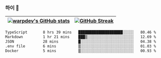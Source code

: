 
### 하이 👋
[![warpdev's GitHub stats](https://github-readme-stats.vercel.app/api?username=warpdev&show_icons=true&theme=vue-dark)](#) |[![GitHub Streak](https://github-readme-streak-stats.herokuapp.com/?user=warpdev&theme=dark)](#)
--- | --- |
<!--START_SECTION:waka-->

```txt
TypeScript       8 hrs 39 mins   ████████████████████░░░░░   80.46 %
Markdown         1 hr 21 mins    ███▒░░░░░░░░░░░░░░░░░░░░░   12.69 %
JSON             28 mins         █░░░░░░░░░░░░░░░░░░░░░░░░   04.38 %
.env file        6 mins          ▒░░░░░░░░░░░░░░░░░░░░░░░░   01.03 %
Docker           5 mins          ▒░░░░░░░░░░░░░░░░░░░░░░░░   00.93 %
```

<!--END_SECTION:waka-->

<!--
**warpdev/warpdev** is a ✨ _special_ ✨ repository because its `README.md` (this file) appears on your GitHub profile.

Here are some ideas to get you started:

- 🔭 I’m currently working on ...
- 🌱 I’m currently learning ...
- 👯 I’m looking to collaborate on ...
- 🤔 I’m looking for help with ...
- 💬 Ask me about ...
- 📫 How to reach me: ...
- 😄 Pronouns: ...
- ⚡ Fun fact: ...
-->
